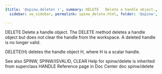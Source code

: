 ```yaml
---
{title: '@spinw.delete( )', summary: DELETE   Delete a handle object., keywords: sample,
  sidebar: sw_sidebar, permalink: spinw_delete.html, folder: '@spinw', mathjax: 'true'}

---
```

DELETE   Delete a handle object.
   The DELETE method deletes a handle object but does not clear the handle
   from the workspace.  A deleted handle is no longer valid.
 
   DELETE(H) deletes the handle object H, where H is a scalar handle.
 
   See also SPINW, SPINW/ISVALID, CLEAR 
Help for spinw/delete is inherited from superclass HANDLE
   Reference page in Doc Center
      doc spinw/delete
